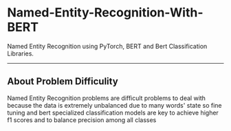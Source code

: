 # Named-Entity-Recognition-With-BERT
Named Entity Recognition using PyTorch, BERT and Bert Classification Libraries.

---
## About Problem Difficulity
Named Entity Recognition problems are difficult problems to deal with because the data is extremely unbalanced due to many words' state so fine tuning and bert specialized classification models are key to achieve higher f1 scores and to balance precision among all classes  
